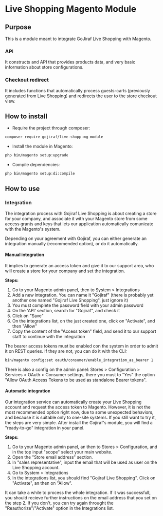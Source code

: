 # Live Shopping Magento Module

## Purpose

 This is a module meant to integrate GoJiraf Live Shopping with Magento. 

### API

It constructs and API that provides products data, and very basic information about store configurations.
  
### Checkout redirect

It includes functions that automatically process guests-carts (previously generated from Live Shopping) and redirects the user to the store checkout view.

## How to install

- Require the project through composer:

``` bash
composer require gojiraf/live-shopp-mg-module
```

- Install the module in Magento:

``` bash
php bin/magento setup:upgrade
```

- Compile dependencies:

``` bash
php bin/magento setup:di:compile
```

## How to use

### Integration

The integration process with Gojiraf Live Shopping is about creating a store for your company, and associate it with your Magento store from some access grants and keys that lets our application automatically comunicate with the Magento's system.

Depending on your agreement with Gojiraf, you can either generate an integration manually (recommended option), or do it automatically.

#### Manual integration

It implies to generate an access token and give it to our support area, who will create a store for your company and set the integration.

**Steps:**

1. Go to your Magento admin panel, then to System > Integrations
2. Add a new integration. You can name it "Gojiraf" (there is probably yet another one named "Gojiraf Live Shopping", just ignore it)
3. You must complete the password field with your admin password
4. On the 'API' section, search for "Gojiraf", and check it
5. Click on "Save"
6. On the integrations list, on the just created one, click on "Activate", and then "Allow"
7. Copy the content of the "Access token" field, and send it to our support staff to continue with the integration

The bearer access tokens must be enabled con the system in order to admit it on REST queries. If they are not, you can do it with the CLI:

```bash
bin/magento config:set oauth/consumer/enable_integration_as_bearer 1
```

There is also a config on the admin panel: Stores > Configuration > Services > OAuth > Consumer settings, there you must to "Yes" the option "Allow OAuth Access Tokens to be used as standalone Bearer tokens".

#### Automatic integration

Our integration service can automatically create your Live Shopping account and request the access token to Magento. However, it is not the most recommended option right now, due to some unexpected behaviors, and because it is suitable only to one-site systems.
If you still want to try it, the steps are very simple. After install the Gojiraf's module, you will find a "ready-to-go" integration in your panel.

**Steps:**

1. Go to your Magento admin panel, an then to Stores > Configuration, and in the top input "scope" select your main website.
2. Open the "Store email address" section.
3. In "sales representative", input the email that will be used as user on the Live Shopping account.
4. Go to System > Integrations
5. In the integrations list, you should find "Gojiraf Live Shopping". Click on "Activate", an then on "Allow".

It can take a while to process the whole integration. If it was successfull, you should recieve further instructions on the email address that you set on the step 2. If you don't, you can try again throught the "Reauthorize"/"Activate" option in the Integrations list.
